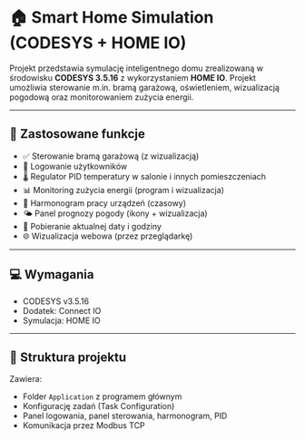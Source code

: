 # 🏠 Smart Home Simulation (CODESYS + HOME IO)

Projekt przedstawia symulację inteligentnego domu zrealizowaną w środowisku **CODESYS 3.5.16** z wykorzystaniem **HOME IO**. Projekt umożliwia sterowanie m.in. bramą garażową, oświetleniem, wizualizacją pogodową oraz monitorowaniem zużycia energii.

---

## 🔧 Zastosowane funkcje

- ✅ Sterowanie bramą garażową (z wizualizacją)
- 🔐 Logowanie użytkowników
- 🌡️ Regulator PID temperatury w salonie i innych pomieszczeniach
- 📊 Monitoring zużycia energii (program i wizualizacja)
- 📅 Harmonogram pracy urządzeń (czasowy)
- 🌤️ Panel prognozy pogody (ikony + wizualizacja)
- 📅 Pobieranie aktualnej daty i godziny
- 🌐 Wizualizacja webowa (przez przeglądarkę)

---

## 💻 Wymagania

- CODESYS v3.5.16
- Dodatek: Connect IO
- Symulacja: HOME IO

---

## 📁 Struktura projektu

Zawiera:
- Folder `Application` z programem głównym
- Konfigurację zadań (Task Configuration)
- Panel logowania, panel sterowania, harmonogram, PID
- Komunikacja przez Modbus TCP
